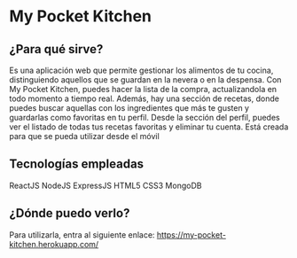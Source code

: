 # My Pocket Kitchen
## ¿Para qué sirve? 
Es una aplicación web que permite gestionar los alimentos de tu cocina, distinguiendo aquellos que se guardan en la nevera o en la despensa.
Con My Pocket Kitchen, puedes hacer la lista de la compra, actualizandola en todo momento a tiempo real.
Además, hay una sección de recetas, donde puedes buscar aquellas con los ingredientes que más te gusten y guardarlas como favoritas en tu perfil.
Desde la sección del perfil, puedes ver el listado de todas tus recetas favoritas y eliminar tu cuenta.
Está creada para que se pueda utilizar desde el móvil 

## Tecnologías empleadas 
ReactJS
NodeJS
ExpressJS
HTML5
CSS3
MongoDB

## ¿Dónde puedo verlo? 
Para utilizarla, entra al siguiente enlace:
https://my-pocket-kitchen.herokuapp.com/ 

